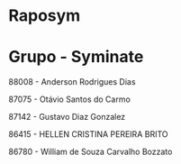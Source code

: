 # Raposym

# Grupo - Syminate
88008 - Anderson Rodrigues Dias

87075 - Otávio Santos do Carmo

87142 - Gustavo Diaz Gonzalez

86415 - HELLEN CRISTINA PEREIRA BRITO

86780 - William de Souza Carvalho Bozzato
